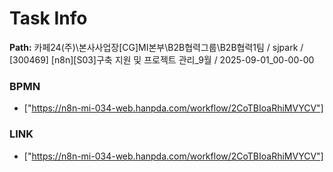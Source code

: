 # Task Info

**Path:** 카페24(주)\본사사업장\[CG]MI본부\B2B협력그룹\B2B협력1팀 / sjpark / [300469] [n8n][S03]구축 지원 및 프로젝트 관리_9월 / 2025-09-01_00-00-00

### BPMN
- ["https://n8n-mi-034-web.hanpda.com/workflow/2CoTBIoaRhiMVYCV"]

### LINK
- ["https://n8n-mi-034-web.hanpda.com/workflow/2CoTBIoaRhiMVYCV"]

